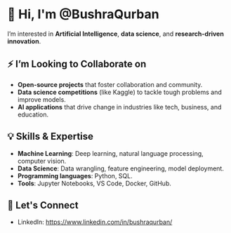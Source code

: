 # 👋 Hi, I'm @BushraQurban

I’m interested in **Artificial Intelligence**, **data science**, and **research-driven innovation**.

## ⚡ I’m Looking to Collaborate on
- **Open-source projects** that foster collaboration and community.
- **Data science competitions** (like Kaggle) to tackle tough problems and improve models.
- **AI applications** that drive change in industries like tech, business, and education.

## 💡 Skills & Expertise
- **Machine Learning**: Deep learning, natural language processing, computer vision.
- **Data Science**: Data wrangling, feature engineering, model deployment.
- **Programming languages**: Python, SQL.
- **Tools**: Jupyter Notebooks, VS Code, Docker, GitHub.

## 📣 Let's Connect
- LinkedIn: https://www.linkedin.com/in/bushraqurban/
